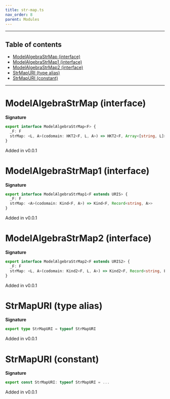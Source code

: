 ```yaml
---
title: str-map.ts
nav_order: 8
parent: Modules
---
```


---

<h2 class="text-delta">Table of contents</h2>

- [ModelAlgebraStrMap (interface)](#modelalgebrastrmap-interface)
- [ModelAlgebraStrMap1 (interface)](#modelalgebrastrmap1-interface)
- [ModelAlgebraStrMap2 (interface)](#modelalgebrastrmap2-interface)
- [StrMapURI (type alias)](#strmapuri-type-alias)
- [StrMapURI (constant)](#strmapuri-constant)

---

# ModelAlgebraStrMap (interface)

**Signature**

```ts
export interface ModelAlgebraStrMap<F> {
  _F: F
  strMap: <L, A>(codomain: HKT2<F, L, A>) => HKT2<F, Array<[string, L]>, Record<string, A>>
}
```

Added in v0.0.1

# ModelAlgebraStrMap1 (interface)

**Signature**

```ts
export interface ModelAlgebraStrMap1<F extends URIS> {
  _F: F
  strMap: <A>(codomain: Kind<F, A>) => Kind<F, Record<string, A>>
}
```

Added in v0.0.1

# ModelAlgebraStrMap2 (interface)

**Signature**

```ts
export interface ModelAlgebraStrMap2<F extends URIS2> {
  _F: F
  strMap: <L, A>(codomain: Kind2<F, L, A>) => Kind2<F, Record<string, L>, Record<string, A>>
}
```

Added in v0.0.1

# StrMapURI (type alias)

**Signature**

```ts
export type StrMapURI = typeof StrMapURI
```

Added in v0.0.1

# StrMapURI (constant)

**Signature**

```ts
export const StrMapURI: typeof StrMapURI = ...
```

Added in v0.0.1
